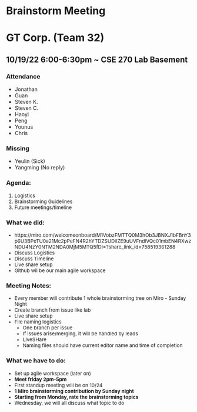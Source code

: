 # Brainstorm Meeting
# GT Corp. (Team 32)
## 10/19/22 6:00-6:30pm ~ CSE 270 Lab Basement
### **Attendance**
- Jonathan
- Guan
- Steven K.
- Steven C.
- Haoyi
- Peng
- Younus
- Chris

### **Missing**
- Yeulin (Sick)
- Yangming (No reply)

### Agenda:
<div style="font-size:10pt;">
    <ol>
        <li> Logistics
        <li> Brainstorming Guidelines
        <li> Future meetings/timeline
    </ol>
</div>

### What we did:
<div style="font-size:10pt;">
    <ul>
        <li> https://miro.com/welcomeonboard/M1VobzFMTTQ0M3hOb3JBNXJ1bFBnY3p6U3BPeTU0a21Mc2pPeFN4R2hYTDZSUDlIZE9uUVFndlVQc01mbEN4RXwzNDU4NzY0NTM2NDA0MjM5MTQ5fDI=?share_link_id=758519361288
        <li> Discuss Logistics
        <li> Discuss Timeline
        <li> Live share setup
        <li> Github wil be our main agile workspace
    </ul>
</div>

### Meeting Notes:
<div style="font-size:10pt;">
    <ul>
        <li> Every member will contribute 1 whole brainstorming tree on Miro - Sunday Night 
        <li> Create branch from issue like lab 
        <li> Live share setup
        <li> File naming logistics
        <ul>
            <li> One branch per issue
            <li> If issues arise/merging, it will be handled by leads
            <li> LiveSHare
            <li> Naming files should have current editor name and time of completion
        </ul>
    </ul>
</div>

### What we have to do:
<div style="font-size:10pt;">
    <ul>
        <li> Set up agile workspace (later on)
        <li> <b>Meet friday 2pm-5pm</b>
        <li> First standup meeting will be on 10/24
        <li> <b>1 Miro brainstorming contribution by Sunday night</b>
        <li> <b>Starting from Monday, rate the brainstorming topics</b>
        <li> Wednesday, we will all discuss what topic to do
    </ul>
</div>


